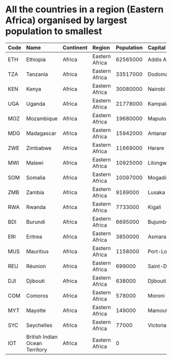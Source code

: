 # All the countries in a region (Eastern Africa) organised by largest population to smallest

| Code | Name | Continent | Region | Population | Capital |
| :--- | :--- | :--- | :--- | :--- | :--- |
|ETH|Ethiopia|Africa|Eastern Africa|62565000|Addis Abeba|
|TZA|Tanzania|Africa|Eastern Africa|33517000|Dodoma|
|KEN|Kenya|Africa|Eastern Africa|30080000|Nairobi|
|UGA|Uganda|Africa|Eastern Africa|21778000|Kampala|
|MOZ|Mozambique|Africa|Eastern Africa|19680000|Maputo|
|MDG|Madagascar|Africa|Eastern Africa|15942000|Antananarivo|
|ZWE|Zimbabwe|Africa|Eastern Africa|11669000|Harare|
|MWI|Malawi|Africa|Eastern Africa|10925000|Lilongwe|
|SOM|Somalia|Africa|Eastern Africa|10097000|Mogadishu|
|ZMB|Zambia|Africa|Eastern Africa|9169000|Lusaka|
|RWA|Rwanda|Africa|Eastern Africa|7733000|Kigali|
|BDI|Burundi|Africa|Eastern Africa|6695000|Bujumbura|
|ERI|Eritrea|Africa|Eastern Africa|3850000|Asmara|
|MUS|Mauritius|Africa|Eastern Africa|1158000|Port-Louis|
|REU|Réunion|Africa|Eastern Africa|699000|Saint-Denis|
|DJI|Djibouti|Africa|Eastern Africa|638000|Djibouti|
|COM|Comoros|Africa|Eastern Africa|578000|Moroni|
|MYT|Mayotte|Africa|Eastern Africa|149000|Mamoutzou|
|SYC|Seychelles|Africa|Eastern Africa|77000|Victoria|
|IOT|British Indian Ocean Territory|Africa|Eastern Africa|0| |
